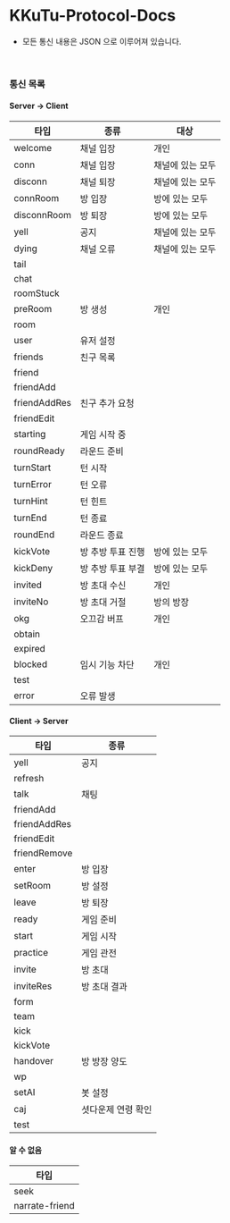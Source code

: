 # KKuTu-Protocol-Docs
* 모든 통신 내용은 JSON 으로 이루어져 있습니다.

<br>

<!--
편집시 안내 사항
※ 통신 목록에 존재하는 타입별로 .md 파일을 생성하여 링크를 걸어주세요.
※ 테이블 작성은 http://www.tablesgenerator.com/markdown_tables 를 이용하면, 쉽게 가능합니다.
-->
### 통신 목록
#### Server -> Client

| 타입         | 종류              | 대상             |
|--------------|-------------------|------------------|
| welcome      | 채널 입장         | 개인             |
| conn         | 채널 입장         | 채널에 있는 모두 |
| disconn      | 채널 퇴장         | 채널에 있는 모두 |
| connRoom     | 방 입장           | 방에 있는 모두   |
| disconnRoom  | 방 퇴장           | 방에 있는 모두   |
| yell         | 공지              | 채널에 있는 모두 |
| dying        | 채널 오류         | 채널에 있는 모두 |
| tail         |                   |                  |
| chat         |                   |                  |
| roomStuck    |                   |                  |
| preRoom      | 방 생성           | 개인             |
| room         |                   |                  |
| user         | 유저 설정         |                  |
| friends      | 친구 목록         |                  |
| friend       |                   |                  |
| friendAdd    |                   |                  |
| friendAddRes | 친구 추가 요청    |                  |
| friendEdit   |                   |                  |
| starting     | 게임 시작 중      |                  |
| roundReady   | 라운드 준비       |                  |
| turnStart    | 턴 시작           |                  |
| turnError    | 턴 오류           |                  |
| turnHint     | 턴 힌트           |                  |
| turnEnd      | 턴 종료           |                  |
| roundEnd     | 라운드 종료       |                  |
| kickVote     | 방 추방 투표 진행 | 방에 있는 모두   |
| kickDeny     | 방 추방 투표 부결 | 방에 있는 모두   |
| invited      | 방 초대 수신      | 개인             |
| inviteNo     | 방 초대 거절      | 방의 방장        |
| okg          | 오끄감 버프       | 개인             |
| obtain       |                   |                  |
| expired      |                   |                  |
| blocked      | 임시 기능 차단    | 개인             |
| test         |                   |                  |
| error        | 오류 발생         |                  |

#### Client -> Server

| 타입           | 종류               |
|----------------|--------------------|
| yell           | 공지               |
| refresh        |                    |
| talk           | 채팅               |
| friendAdd      |                    |
| friendAddRes   |                    |
| friendEdit     |                    |
| friendRemove   |                    |
| enter          | 방 입장            |
| setRoom        | 방 설정            |
| leave          | 방 퇴장            |
| ready          | 게임 준비          |
| start          | 게임 시작          |
| practice       | 게임 관전          |
| invite         | 방 초대            |
| inviteRes      | 방 초대 결과       |
| form           |                    |
| team           |                    |
| kick           |                    |
| kickVote       |                    |
| handover       | 방 방장 양도       |
| wp             |                    |
| setAI          | 봇 설정            |
| caj            | 셧다운제 연령 확인 |
| test           |                    |

#### 알 수 없음

| 타입           |
|----------------|
| seek           |
| narrate-friend |

<!--
| 방향             | 타입           | 종류               | 대상             |
|------------------|----------------|--------------------|------------------|
| Server -> Client | welcome        | 채널 입장          | 개인             |
| Server -> Client | conn           | 채널 입장          | 채널에 있는 모두 |
| Server -> Client | disconn        | 채널 퇴장          | 채널에 있는 모두 |
| Server -> Client | connRoom       | 방 입장            | 방에 있는 모두   |
| Server -> Client | disconnRoom    | 방 퇴장            | 방에 있는 모두   |
| Server -> Client | yell           | 공지               | 채널에 있는 모두 |
| Server -> Client | dying          | 채널 오류          | 채널에 있는 모두 |
| Server -> Client | tail           |                    |                  |
| Server -> Client | chat           |                    |                  |
| Server -> Client | roomStuck      |                    |                  |
| Server -> Client | preRoom        | 방 생성            | 개인             |
| Server -> Client | room           |                    |                  |
| Server -> Client | user           | 유저 설정          |                  |
| Server -> Client | friends        | 친구 목록          |                  |
| Server -> Client | friend         |                    |                  |
| Server -> Client | friendAdd      |                    |                  |
| Server -> Client | friendAddRes   | 친구 추가 요청     |                  |
| Server -> Client | friendEdit     |                    |                  |
| Server -> Client | starting       | 게임 시작 중       |                  |
| Server -> Client | roundReady     | 라운드 준비        |                  |
| Server -> Client | turnStart      | 턴 시작            |                  |
| Server -> Client | turnError      | 턴 오류            |                  |
| Server -> Client | turnHint       | 턴 힌트            |                  |
| Server -> Client | turnEnd        | 턴 종료            |                  |
| Server -> Client | roundEnd       | 라운드 종료        |                  |
| Server -> Client | kickVote       | 방 추방 투표 진행  | 방에 있는 모두   |
| Server -> Client | kickDeny       | 방 추방 투표 부결  | 방에 있는 모두   |
| Server -> Client | invited        | 방 초대 수신       | 개인             |
| Server -> Client | inviteNo       | 방 초대 거절       | 방의 방장        |
| Server -> Client | okg            | 오끄감 버프        | 개인             |
| Server -> Client | obtain         |                    |                  |
| Server -> Client | expired        |                    |                  |
| Server -> Client | blocked        | 임시 기능 차단     | 개인             |
| Server -> Client | test           |                    |                  |
| Server -> Client | error          | 오류 발생          |                  |
| Client -> Server | yell           | 공지               |                  |
| Client -> Server | refresh        |                    |                  |
| Client -> Server | talk           | 채팅               |                  |
| Client -> Server | friendAdd      |                    |                  |
| Client -> Server | friendAddRes   |                    |                  |
| Client -> Server | friendEdit     |                    |                  |
| Client -> Server | friendRemove   |                    |                  |
| Client -> Server | enter          | 방 입장            |                  |
| Client -> Server | setRoom        | 방 설정            |                  |
| Client -> Server | leave          | 방 퇴장            |                  |
| Client -> Server | ready          | 게임 준비          |                  |
| Client -> Server | start          | 게임 시작          |                  |
| Client -> Server | practice       | 게임 관전          |                  |
| Client -> Server | invite         | 방 초대            |                  |
| Client -> Server | inviteRes      | 방 초대 결과       |                  |
| Client -> Server | form           |                    |                  |
| Client -> Server | team           |                    |                  |
| Client -> Server | kick           |                    |                  |
| Client -> Server | kickVote       |                    |                  |
| Client -> Server | handover       | 방 방장 양도       |                  |
| Client -> Server | wp             |                    |                  |
| Client -> Server | setAI          | 봇 설정            |                  |
| Client -> Server | caj            | 셧다운제 연령 확인 |                  |
| Client -> Server | test           |                    |                  |
|                  | seek           |                    |                  |
|                  | narrate-friend |                    |                  |
-->
